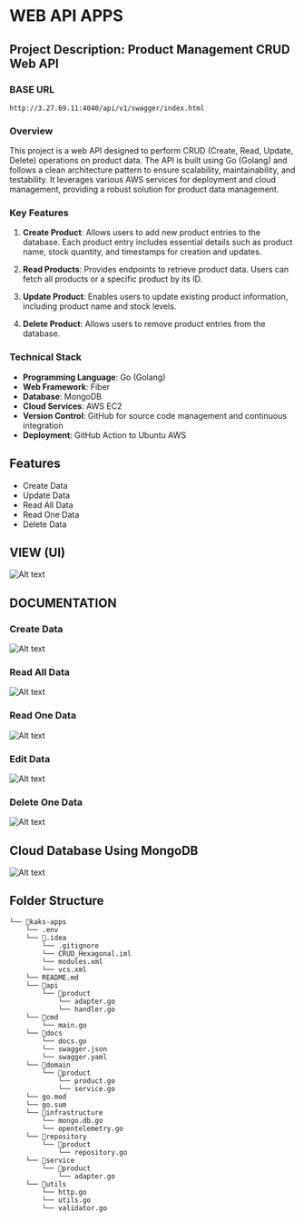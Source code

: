 # WEB API APPS

## Project Description: Product Management CRUD Web API

### BASE URL 
```http://3.27.69.11:4040/api/v1/swagger/index.html```

### Overview

This project is a web API designed to perform CRUD (Create, Read, Update, Delete) operations on product data. The API is built using Go (Golang) and follows a clean architecture pattern to ensure scalability, maintainability, and testability. It leverages various AWS services for deployment and cloud management, providing a robust solution for product data management.

### Key Features

1. **Create Product**: Allows users to add new product entries to the database. Each product entry includes essential details such as product name, stock quantity, and timestamps for creation and updates.

2. **Read Products**: Provides endpoints to retrieve product data. Users can fetch all products or a specific product by its ID.

3. **Update Product**: Enables users to update existing product information, including product name and stock levels.

4. **Delete Product**: Allows users to remove product entries from the database.

### Technical Stack

- **Programming Language**: Go (Golang)
- **Web Framework**: Fiber
- **Database**: MongoDB
- **Cloud Services**: AWS EC2
- **Version Control**: GitHub for source code management and continuous integration
- **Deployment**: GitHub Action to Ubuntu AWS

## Features

- Create Data
- Update Data
- Read All Data
- Read One Data
- Delete Data

## VIEW (UI)

![Alt text](./img/Screenshot%202024-06-15%20at%2011.02.19 AM.png)

## DOCUMENTATION

### Create Data

![Alt text](./img/Screenshot%202024-06-15%20at%2010.58.15 AM.png)

### Read All Data

![Alt text](./img/Screenshot%202024-06-15%20at%2010.57.42 AM.png)

### Read One Data

![Alt text](./img/Screenshot%202024-06-15%20at%2010.58.23 AM.png)

### Edit Data

![Alt text](./img/Screenshot%202024-06-15%20at%2010.58.35 AM.png)

### Delete One Data

![Alt text](./img/Screenshot%202024-06-15%20at%2010.58.42 AM.png)

## Cloud Database Using MongoDB

![Alt text](./img/Screenshot%202024-06-15%20at%2012.19.46 PM.png)

## Folder Structure

```
└── 📁kaks-apps
    └── .env
    └── 📁.idea
        └── .gitignore
        └── CRUD_Hexagonal.iml
        └── modules.xml
        └── vcs.xml
    └── README.md
    └── 📁api
        └── 📁product
            └── adapter.go
            └── handler.go
    └── 📁cmd
        └── main.go
    └── 📁docs
        └── docs.go
        └── swagger.json
        └── swagger.yaml
    └── 📁domain
        └── 📁product
            └── product.go
            └── service.go
    └── go.mod
    └── go.sum
    └── 📁infrastructure
        └── mongo.db.go
        └── opentelemetry.go
    └── 📁repository
        └── 📁product
            └── repository.go
    └── 📁service
        └── 📁product
            └── adapter.go
    └── 📁utils
        └── http.go
        └── utils.go
        └── validator.go
```
